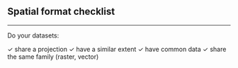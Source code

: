 ## Spatial format checklist

----

Do your datasets:

  &#x2713; share a projection
  &#x2713; have a similar extent
  &#x2713; have common data
  &#x2713; share the same family (raster, vector)
